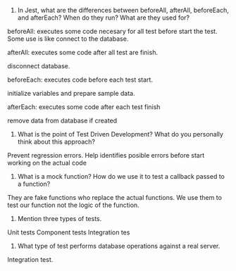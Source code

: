<!-- Answers to the Short Answer Essay Questions go here -->

1. In Jest, what are the differences between beforeAll, afterAll, beforeEach, and afterEach? When do they run? What are they used for?

beforeAll: executes some code necesary for all test before start the test. Some use is like connect to the database.

afterAll: executes some code after all test are finish.

disconnect database.

beforeEach: executes code before each test start.

initialize variables and prepare sample data.

afterEach: executes some code after each test finish

remove data from database if created


1. What is the point of Test Driven Development? What do you personally think about this approach?

Prevent regression errors. Help identifies posible errors before start working on the actual code

1. What is a mock function? How do we use it to test a callback passed to a function?

They are fake functions who replace the actual functions. We use them to test our function not the logic of the function.

1. Mention three types of tests.

Unit tests
Component tests
Integration tes


1. What type of test performs database operations against a real server.

Integration test.

